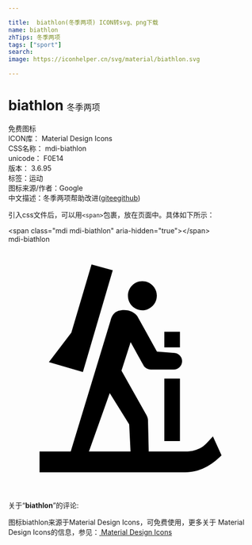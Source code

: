 ```yaml
---

title:  biathlon(冬季两项) ICON转svg、png下载
name: biathlon
zhTips: 冬季两项
tags: ["sport"]
search: 
image: https://iconhelper.cn/svg/material/biathlon.svg

---
```


# biathlon  <small style="font-size: 60%;font-weight: 100">冬季两项</small>


<div class="detail-page">
<p>
<span><span class="badge-success badge">免费图标</span> </span>
<br/>
<span>
ICON库：
<span class="badge-secondary badge">Material Design Icons</span> 
</span>
<br/>
<span>
CSS名称：
<span class="badge-secondary badge">mdi-biathlon</span> 
</span>
<br/>
<span>
unicode：
<span class="badge-secondary badge">F0E14</span> 
<copy-btn content='F0E14' btn-title=""></copy-btn>
<copy-btn :content='String.fromCodePoint(parseInt("F0E14", 16))' btn-title="复制U"></copy-btn>
</span>
<br/>
<span>
版本：
<span class="badge-secondary badge">3.6.95</span> 
</span><br/><span>标签：<span class="badge-light badge"><router-link to="/tags/sport.html">运动</router-link></span></span>
<br/>
<span>图标来源/作者：<span class="badge-light badge">Google</span></span> 
<br/>
<span class="zh-detail">中文描述：<span class="badge-primary badge">冬季两项</span><span class="help-link"><span>帮助改进</span>(<a href="https://gitee.com/liuwave/icon-helper/edit/master/json/material/biathlon.json" target="_blank" rel="noopener noreferrer">gitee</a><a href="https://github.com/liuwave/icon-helper/edit/master/json/material/biathlon.json" target="_blank" rel="noopener noreferrer">github</a></span>)</span><br/>
</p>
</div>
<div class="alert alert-dark">
  <i class="mdi mdi-biathlon mdi-48px"></i>
  <i class="mdi mdi-biathlon mdi-36px"></i>
  <i class="mdi mdi-biathlon mdi-24px"></i>
  <i class="mdi mdi-biathlon mdi-18px"></i>
</div>
<div>
  <p>引入css文件后，可以用<code>&lt;span&gt;</code>包裹，放在页面中。具体如下所示：    
  </p>
  <div class="alert alert-primary" style="font-size: 14px">
    &lt;span class="mdi mdi-biathlon" aria-hidden="true"&gt;&lt;/span&gt;
    <copy-btn content='<span class="mdi mdi-biathlon" aria-hidden="true"></span>'></copy-btn>
  </div>
  <div class="alert alert-secondary">
    <i class="mdi mdi-biathlon"
    style="font-size: 24px"
    aria-hidden="true"></i> mdi-biathlon
    <copy-btn content="mdi-biathlon" btn-title="复制图标名称"></copy-btn>
  </div>
</div>
<div id="svg" class="svg-wrap">
<svg xmlns="http://www.w3.org/2000/svg" viewBox="0 0 24 24"><path d="M12.88,3.64C13.65,3.64 14.28,4.27 14.28,5.04C14.28,5.81 13.65,6.44 12.88,6.44C12.11,6.44 11.5,5.81 11.5,5.04C11.5,4.27 12.11,3.64 12.88,3.64M15,13H16.5V19H15V13M15,8.5H16.5V10H15V8.5M10.04,2.6L8,2.04L6.06,8.58L3.9,11.42L7.17,12.37L10.04,2.6M19.67,18.55C19.31,18.93 18.88,19.5 18.4,19.7C17.91,19.92 17.54,20 17,20H13.5L13.43,17C13.42,16.83 13.37,16.67 13.28,16.5L10.88,12.24L11.76,9.5C12.34,10.55 13,11.73 13.06,11.83C13.21,12 13.45,12.13 13.69,12.13H15.9A0.81,0.81 0 0,0 16.71,11.32C16.71,10.9 16.38,10.56 15.96,10.53L14.29,10.4L12.4,7C12.4,7 12,6.42 11.14,6.42C10.27,6.42 10,6.84 9.83,7.42L6,20H3V22H17C18.37,22 19.53,21.34 20.5,20.37L19.67,18.55M9.75,14.39L11.62,17.39L11.75,20H7.75L9.75,14.39Z" /></svg>
</div>
<detail full-name='mdi-biathlon'></detail>
<div class="icon-detail__container">
<p>关于“<b>biathlon</b>”的评论:</p>
</div>
<Vssue title="关于“biathlon”的评论" />    
<div><p>图标biathlon来源于Material Design Icons，可免费使用，更多关于 Material Design Icons的信息，参见：<a target="_blank" href="https://iconhelper.cn/material.html"> Material Design Icons</a>
</p></div>
